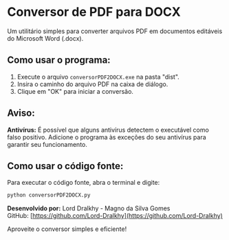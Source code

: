 # Conversor de PDF para DOCX

Um utilitário simples para converter arquivos PDF em documentos editáveis do Microsoft Word (.docx).

## Como usar o programa:

1. Execute o arquivo `conversorPDF2DOCX.exe` na pasta "dist".
2. Insira o caminho do arquivo PDF na caixa de diálogo.
3. Clique em "OK" para iniciar a conversão.

## Aviso:

**Antivírus:**
É possível que alguns antivírus detectem o executável como falso positivo. Adicione o programa às exceções do seu antivírus para garantir seu funcionamento.

## Como usar o código fonte:

Para executar o código fonte, abra o terminal e digite:

```bash
python conversorPDF2DOCX.py
```

**Desenvolvido por:**
Lord Dralkhy - Magno da Silva Gomes  
GitHub: [https://github.com/Lord-Dralkhy](https://github.com/Lord-Dralkhy)

Aproveite o conversor simples e eficiente!